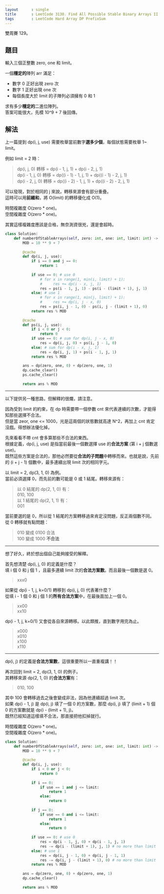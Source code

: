 ```yaml
---
layout      : single
title       : LeetCode 3130. Find All Possible Stable Binary Arrays II
tags        : LeetCode Hard Array DP PrefixSum
---
```

雙周賽 129。

## 題目

輸入三個正整數 zero, one 和 limit。  

一個**穩定的**陣列 arr 滿足：  

- 數字 0 正好出現 zero 次  
- 數字 1 正好出現 one 次  
- 每個長度大於 limit 的子陣列必須擁有 0 和 1  

求有多少**穩定的**二進位陣列。  
答案可能很大，先模 10^9 + 7 後回傳。  

## 解法

上一篇提到 dp(i, j, use) 需要枚舉當前數字**選多少個**，每個狀態需要枚舉 1\~ limit。  

例如 limit = 2 時：  
> dp(i, j, 0) 轉移 = dp(i - 1, j, 1) + dp(i - 2, j, 1)  
> dp(i - 1, j, 0) 轉移 = dp((i - 1) - 1, j, 1) + dp((i - 1) - 2, j, 1)  
> dp(i - 2, j, 0) 轉移 = dp((i - 2) - 1, j, 1) + dp((i - 2) - 2, j, 1)  

可以發現，對於相同的 j 來說，轉移來源會有部分重疊。  
這時可以用**前綴和**，將 O(limit) 的轉移優化成 O(1)。  

時間複雜度 O(zero \* one)。  
空間複雜度 O(zero \* one)。  

其實這樣複雜度應該是合格，無奈測資很兇，還是會超時。  

```python
class Solution:
    def numberOfStableArrays(self, zero: int, one: int, limit: int) -> int:
        MOD = 10 ** 9 + 7
        
        @cache
        def dp(i, j, use):
            if i == 0 and j == 0:
                return 1
            
            if use == 0: # use 0
                # for x in range(1, min(i, limit) + 1):
                #     res += dp(i - x, j, 1)
                res = ps(i - 1, j, 1) - ps(i - (limit + 1), j, 1)
            else: # use 1
                # for x in range(1, min(j, limit) + 1):
                #     res += dp(i, j - x, 0)
                res = ps(i, j - 1, 0) - ps(i, j - (limit + 1), 0)
            return res % MOD
        
        @cache
        def ps(i, j, use):
            if i < 0 or j < 0:
                return 0
            if use == 0: # sum for dp(i, j - x, 0)
                res = dp(i, j, 0) + ps(i, j - 1, 0)
            else: # sum for dp(i - x, j, 1)
                res = dp(i, j, 1) + ps(i - 1, j, 1)
            return res % MOD
        
        ans = dp(zero, one, 0) + dp(zero, one, 1)
        dp.cache_clear()
        ps.cache_clear()
        
        return ans % MOD
```

---

以下提供另一種思路，但解釋的很爛，請注意。  

因為受到 limit 的約束，在 dp 時需要帶一個參數 cnt 來代表連續的次數，才能得知那些選擇不合法。  
但是當 zeor, one <= 1000，光是這兩個的狀態數就高達 N^2，再加上 cnt 肯定沒戲。得想辦法優化掉。  

先來看看不帶 cnt 會多算那些不合法的東西。  
根據定義，dp(i, j, use) 是指當前最後一個數選擇 use 的**合法方案** (第 i + j 個數選 use)。  
既然這些方案是合法的，那他必然要從**合法的子問題**中轉移而來。也就是說，先前的 (i + j - 1) 個數中，最多連續出現 limit 次的相同字元。  

以 limit = 2, dp(3, 1, 0) 為例。  
當前必須選擇 0，而先前的數可能是 0 或 1 結尾。轉移來源有：  
> 以 0 結尾的 dp(2, 1, 0) 有：  
> 010, 100  
> 以 1 結尾的 dp(2, 1, 1) 有：  
> 001  

當前要選的是 0，所以從 1 結尾的方案轉移過來肯定沒問題，反正兩個數不同。  
從 0 轉移就有點問題：  
> 010 變成 0100 合法  
> 100 變成 1000 **不合法**  

---

想了好久，終於想出個自己能夠接受的解釋。  

首先想清楚 dp(i, j, 0) 的定義是什麼？  
填 i 個 0 和 j 個 1 ，且最多連續 limit 次的**合法方案數**。而且最後一個數是選 0。  
> xxx0  

如果從 dp(i - 1, j, k=0/1) 轉移到 dp(i, j, 0) 代表著什麼？  
從填 i - 1 個 0 和 j 個 1 的**所有合法方案**中，在最後面加上一個 0。  
> xx00  
> xx10  

dp(i - 1, j, k=0/1) 又會從各自來源轉移。以此類推，直到數字用完為止。  
> x000  
> x010  
> x100  
> x110  

---

dp(i, j) 的定義是**合法方案數**，這很重要所以一直重複講！！

再次回到 limit = 2, dp(3, 1, 0) 的例子。  
其轉移來源 dp(2, 1, 0) 的**合法方案**有：  
> 010, 100  

其中 100 會轉移過去之後會變成非法，因為他連續超過 limit 次。  
如果 dp(i - 1, j) 是 dp(i, j) 填了一個 0 的方案數，那麼 dp(i, j) 填了 (limit + 1) 個 0 的方案數就是 dp(i - (limit + 1), j)。  
既然已經知道這樣填不合法，那直接把他扣掉就行。  

時間複雜度 O(zero \* one)。  
空間複雜度 O(zero \* one)。  

```python
class Solution:
    def numberOfStableArrays(self, zero: int, one: int, limit: int) -> int:
        MOD = 10 ** 9 + 7
        
        @cache
        def dp(i, j, use):
            if i < 0 or j < 0:
                return 0
            
            if i == 0:
                if use == 1 and j <= limit:
                    return 1
                else:
                    return 0
                
            if j == 0:
                if use == 0 and i <= limit:
                    return 1
                else:
                    return 0
            
            if use == 0: # use 0 
                res = dp(i - 1, j, 0) + dp(i - 1, j, 1) 
                res -= dp(i - (limit + 1), j, 1) # no more than limit 
            else: # use 1
                res = dp(i, j - 1, 0) + dp(i, j - 1, 1)
                res -= dp(i, j - (limit + 1), 0) # no more than limit 
            return res % MOD
        
        ans = dp(zero, one, 0) + dp(zero, one, 1)
        dp.cache_clear()
        
        return ans % MOD
```
